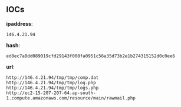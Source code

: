 
## IOCs

__ipaddress__:

```text
146.4.21.94
```
__hash__:

```text
ed8ec7a8dd089019cfd29143f008fa0951c56a35d73b2e1b274315152d0c0ee6
```
__url__:

```text
http://146.4.21.94/tmp/tmp/comp.dat
http://146.4.21.94/tmp/tmp/log.php
http://146.4.21.94/tmp/tmp/logs.php
http://ec2-15-207-207-64.ap-south-1.compute.amazonaws.com/resource/main/rawmail.php
```